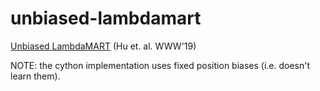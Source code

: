 # unbiased-lambdamart
[Unbiased LambdaMART](https://arxiv.org/pdf/1809.05818) (Hu et. al. WWW'19)

NOTE: the cython implementation uses fixed position biases (i.e. doesn't learn them).
